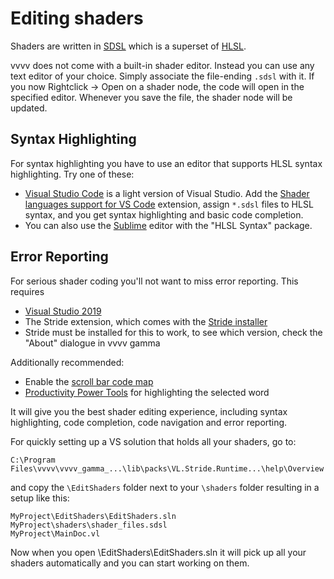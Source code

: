# Editing shaders

Shaders are written in [SDSL](https://doc.stride3d.net/latest/en/manual/graphics/effects-and-shaders/shading-language/index.html) which is a superset of [HLSL](http://msdn.microsoft.com/en-us/library/windows/desktop/bb509561%28v=vs.85%29.aspx).

vvvv does not come with a built-in shader editor. Instead you can use any text editor of your choice. Simply associate the file-ending `.sdsl` with it. If you now Rightclick -> Open on a shader node, the code will open in the specified editor. Whenever you save the file, the shader node will be updated.

## Syntax Highlighting
For syntax highlighting you have to use an editor that supports HLSL syntax highlighting. Try one of these:

* [Visual Studio Code](https://code.visualstudio.com/docs/?dv=win) is a light version of Visual Studio. Add the [Shader languages support for VS Code](https://marketplace.visualstudio.com/items?itemName=slevesque.shader) extension, assign `*.sdsl` files to HLSL syntax, and you get syntax highlighting and basic code completion.
* You can also use the [Sublime](https://www.sublimetext.com/) editor with the "HLSL Syntax" package.

## Error Reporting
For serious shader coding you'll not want to miss error reporting. This requires
*  [Visual Studio 2019](https://visualstudio.microsoft.com/)
* The Stride extension, which comes with the [Stride installer](https://stride3d.net/download/)
* Stride must be installed for this to work, to see which version, check the "About" dialogue in vvvv gamma

 Additionally recommended:
  * Enable the [scroll bar code map](https://docs.microsoft.com/en-us/visualstudio/ide/how-to-track-your-code-by-customizing-the-scrollbar?view=vs-2019)
 * [Productivity Power Tools](https://marketplace.visualstudio.com/items?itemName=VisualStudioPlatformTeam.ProductivityPowerPack2017) for highlighting the selected word


 It will give you the best shader editing experience, including syntax highlighting, code completion, code navigation and error reporting. 

For quickly setting up a VS solution that holds all your shaders, go to:

    C:\Program Files\vvvv\vvvv_gamma_...\lib\packs\VL.Stride.Runtime...\help\Overview

and copy the `\EditShaders` folder next to your `\shaders` folder resulting in a setup like this:

    MyProject\EditShaders\EditShaders.sln
    MyProject\shaders\shader_files.sdsl
    MyProject\MainDoc.vl

Now when you open \EditShaders\EditShaders.sln it will pick up all your shaders automatically and you can start working on them.
